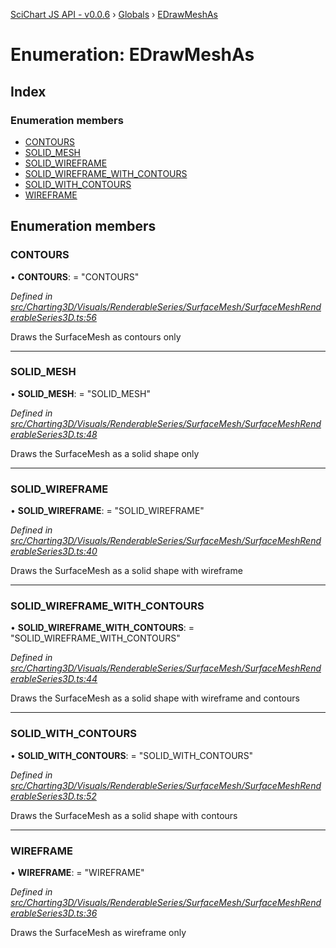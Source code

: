 [SciChart JS API - v0.0.6](../README.md) › [Globals](../globals.md) › [EDrawMeshAs](edrawmeshas.md)

# Enumeration: EDrawMeshAs

## Index

### Enumeration members

* [CONTOURS](edrawmeshas.md#contours)
* [SOLID_MESH](edrawmeshas.md#solid_mesh)
* [SOLID_WIREFRAME](edrawmeshas.md#solid_wireframe)
* [SOLID_WIREFRAME_WITH_CONTOURS](edrawmeshas.md#solid_wireframe_with_contours)
* [SOLID_WITH_CONTOURS](edrawmeshas.md#solid_with_contours)
* [WIREFRAME](edrawmeshas.md#wireframe)

## Enumeration members

###  CONTOURS

• **CONTOURS**: = "CONTOURS"

*Defined in [src/Charting3D/Visuals/RenderableSeries/SurfaceMesh/SurfaceMeshRenderableSeries3D.ts:56](https://github.com/ABTSoftware/SciChart.Dev/blob/f6fba97af2/Web/src/SciChart/src/Charting3D/Visuals/RenderableSeries/SurfaceMesh/SurfaceMeshRenderableSeries3D.ts#L56)*

Draws the SurfaceMesh as contours only

___

###  SOLID_MESH

• **SOLID_MESH**: = "SOLID_MESH"

*Defined in [src/Charting3D/Visuals/RenderableSeries/SurfaceMesh/SurfaceMeshRenderableSeries3D.ts:48](https://github.com/ABTSoftware/SciChart.Dev/blob/f6fba97af2/Web/src/SciChart/src/Charting3D/Visuals/RenderableSeries/SurfaceMesh/SurfaceMeshRenderableSeries3D.ts#L48)*

Draws the SurfaceMesh as a solid shape only

___

###  SOLID_WIREFRAME

• **SOLID_WIREFRAME**: = "SOLID_WIREFRAME"

*Defined in [src/Charting3D/Visuals/RenderableSeries/SurfaceMesh/SurfaceMeshRenderableSeries3D.ts:40](https://github.com/ABTSoftware/SciChart.Dev/blob/f6fba97af2/Web/src/SciChart/src/Charting3D/Visuals/RenderableSeries/SurfaceMesh/SurfaceMeshRenderableSeries3D.ts#L40)*

Draws the SurfaceMesh as a solid shape with wireframe

___

###  SOLID_WIREFRAME_WITH_CONTOURS

• **SOLID_WIREFRAME_WITH_CONTOURS**: = "SOLID_WIREFRAME_WITH_CONTOURS"

*Defined in [src/Charting3D/Visuals/RenderableSeries/SurfaceMesh/SurfaceMeshRenderableSeries3D.ts:44](https://github.com/ABTSoftware/SciChart.Dev/blob/f6fba97af2/Web/src/SciChart/src/Charting3D/Visuals/RenderableSeries/SurfaceMesh/SurfaceMeshRenderableSeries3D.ts#L44)*

Draws the SurfaceMesh as a solid shape with wireframe and contours

___

###  SOLID_WITH_CONTOURS

• **SOLID_WITH_CONTOURS**: = "SOLID_WITH_CONTOURS"

*Defined in [src/Charting3D/Visuals/RenderableSeries/SurfaceMesh/SurfaceMeshRenderableSeries3D.ts:52](https://github.com/ABTSoftware/SciChart.Dev/blob/f6fba97af2/Web/src/SciChart/src/Charting3D/Visuals/RenderableSeries/SurfaceMesh/SurfaceMeshRenderableSeries3D.ts#L52)*

Draws the SurfaceMesh as a solid shape with contours

___

###  WIREFRAME

• **WIREFRAME**: = "WIREFRAME"

*Defined in [src/Charting3D/Visuals/RenderableSeries/SurfaceMesh/SurfaceMeshRenderableSeries3D.ts:36](https://github.com/ABTSoftware/SciChart.Dev/blob/f6fba97af2/Web/src/SciChart/src/Charting3D/Visuals/RenderableSeries/SurfaceMesh/SurfaceMeshRenderableSeries3D.ts#L36)*

Draws the SurfaceMesh as wireframe only
